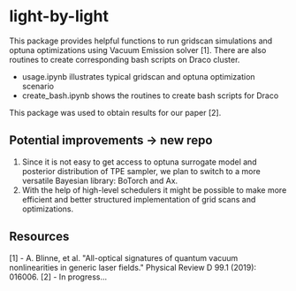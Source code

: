 # light-by-light

This package provides helpful functions to run gridscan simulations and optuna optimizations using Vacuum Emission solver [1]. There are also routines to create corresponding bash scripts on Draco cluster. 

- usage.ipynb illustrates typical gridscan and optuna optimization scenario
- create_bash.ipynb shows the routines to create bash scripts for Draco

This package was used to obtain results for our paper [2].

## Potential improvements -> new repo
1. Since it is not easy to get access to optuna surrogate model and posterior distribution of TPE sampler, we plan to switch to a more versatile Bayesian library: BoTorch and Ax.
2. With the help of high-level schedulers it might be possible to make more efficient and better structured implementation of grid scans and optimizations.


## Resources
[1] - A. Blinne, et al. "All-optical signatures of quantum vacuum nonlinearities in generic laser fields." Physical Review D 99.1 (2019): 016006.
[2] - In progress...
